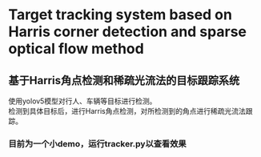 # Target tracking system based on Harris corner detection and sparse optical flow method
## 基于Harris角点检测和稀疏光流法的目标跟踪系统

使用yolov5模型对行人、车辆等目标进行检测。<br/>
检测到具体目标后，进行Harris角点检测，对所检测到的角点进行稀疏光流法跟踪。<br/>

### 目前为一个小demo，运行tracker.py以查看效果
